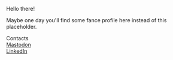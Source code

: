 Hello there!  

Maybe one day you'll find some fance profile here instead of this placeholder.  

Contacts  
[Mastodon](https://mastodon.czleteron.net/@the_leteron)  
[LinkedIn](https://www.linkedin.com/in/theleteron/)
